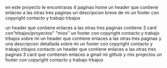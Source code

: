 en este proyecto te encontraras 4 paginas
home
un header que contiene enlaces a las otras tres paginas
un descripcion breve de mi
un footer con copyright contacto y trabajo
trbajos

un header que contiene enlaces a las otras tres paginas
contiene 3 card con"trbajos/proyectos" "mios"
un footer con copyright contacto y trabajo
trbajos
sobre mi
un header que contiene enlaces a las otras tres paginas
y una descripcion detallada sobre mi
un footer con copyright contacto y trabajo
trbajos
contacto
un header que contiene enlaces a las otras tres paginas
3 card que contienen enlaces a gmail mi github y mis projectos
un footer con copyright contacto y trabajo
trbajos
